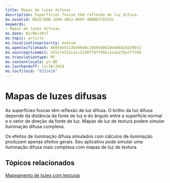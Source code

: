 ```yaml
---
title: Mapas de luzes difusas
description: Superfícies foscas têm reflexão de luz difusa.
ms.assetid: D02E76DB-1DA8-4B51-86EF-4DDB07C02541
keywords:
- Mapas de luzes difusas
ms.date: 02/08/2017
ms.topic: article
ms.localizationpriority: medium
ms.openlocfilehash: 0605de5313b59689c19b9560d10e088d26d29b52
ms.sourcegitcommit: d2517e522cacc5240f7dffd5bc1eaa278e3f7768
ms.translationtype: MT
ms.contentlocale: pt-BR
ms.lasthandoff: 11/30/2018
ms.locfileid: "8331418"
---
```

# <a name="diffuse-light-maps"></a>Mapas de luzes difusas


As superfícies foscas têm reflexão de luz difusa. O brilho da luz difusa depende da distância da fonte de luz e do ângulo entre a superfície normal e o vetor de direção da fonte de luz. Mapas de luz de textura podem simular iluminação difusa complexa.

Os efeitos de iluminação difusa simulados com cálculos de iluminação produzem apenas efeitos gerais. Seu aplicativo pode simular uma iluminação difusa mais complexa com mapas de luz de textura.

## <a name="span-idrelated-topicsspanrelated-topics"></a><span id="related-topics"></span>Tópicos relacionados


[Mapeamento de luzes com texturas](light-mapping-with-textures.md)

 

 




